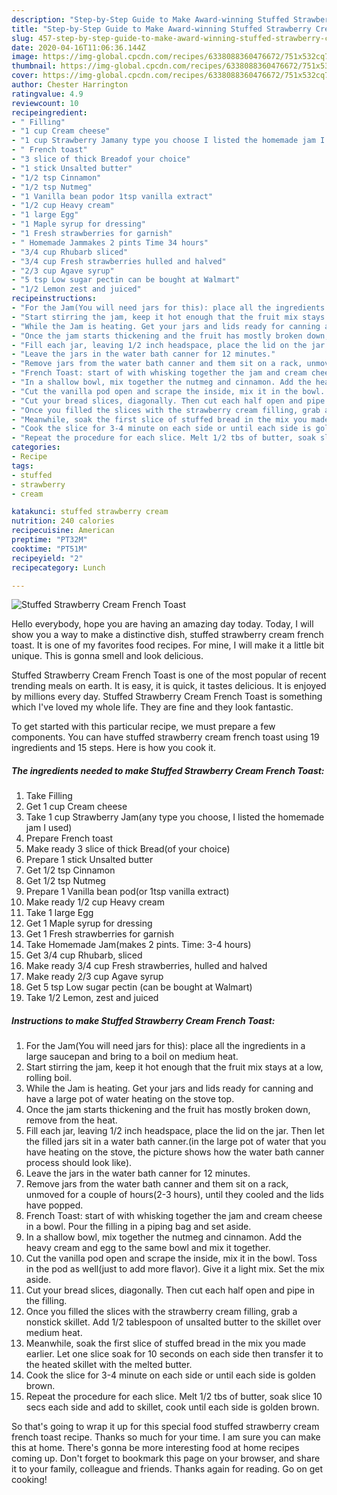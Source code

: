 ```yaml
---
description: "Step-by-Step Guide to Make Award-winning Stuffed Strawberry Cream French Toast"
title: "Step-by-Step Guide to Make Award-winning Stuffed Strawberry Cream French Toast"
slug: 457-step-by-step-guide-to-make-award-winning-stuffed-strawberry-cream-french-toast
date: 2020-04-16T11:06:36.144Z
image: https://img-global.cpcdn.com/recipes/6338088360476672/751x532cq70/stuffed-strawberry-cream-french-toast-recipe-main-photo.jpg
thumbnail: https://img-global.cpcdn.com/recipes/6338088360476672/751x532cq70/stuffed-strawberry-cream-french-toast-recipe-main-photo.jpg
cover: https://img-global.cpcdn.com/recipes/6338088360476672/751x532cq70/stuffed-strawberry-cream-french-toast-recipe-main-photo.jpg
author: Chester Harrington
ratingvalue: 4.9
reviewcount: 10
recipeingredient:
- " Filling"
- "1 cup Cream cheese"
- "1 cup Strawberry Jamany type you choose I listed the homemade jam I used"
- " French toast"
- "3 slice of thick Breadof your choice"
- "1 stick Unsalted butter"
- "1/2 tsp Cinnamon"
- "1/2 tsp Nutmeg"
- "1 Vanilla bean podor 1tsp vanilla extract"
- "1/2 cup Heavy cream"
- "1 large Egg"
- "1 Maple syrup for dressing"
- "1 Fresh strawberries for garnish"
- " Homemade Jammakes 2 pints Time 34 hours"
- "3/4 cup Rhubarb sliced"
- "3/4 cup Fresh strawberries hulled and halved"
- "2/3 cup Agave syrup"
- "5 tsp Low sugar pectin can be bought at Walmart"
- "1/2 Lemon zest and juiced"
recipeinstructions:
- "For the Jam(You will need jars for this): place all the ingredients in a large saucepan and bring to a boil on medium heat."
- "Start stirring the jam, keep it hot enough that the fruit mix stays at a low, rolling boil."
- "While the Jam is heating. Get your jars and lids ready for canning and have a large pot of water heating on the stove top."
- "Once the jam starts thickening and the fruit has mostly broken down, remove from the heat."
- "Fill each jar, leaving 1/2 inch headspace, place the lid on the jar. Then let the filled jars sit in a water bath canner.(in the large pot of water that you have heating on the stove, the picture shows how the water bath canner process should look like)."
- "Leave the jars in the water bath canner for 12 minutes."
- "Remove jars from the water bath canner and them sit on a rack, unmoved for a couple of hours(2-3 hours), until they cooled and the lids have popped."
- "French Toast: start of with whisking together the jam and cream cheese in a bowl. Pour the filling in a piping bag and set aside."
- "In a shallow bowl, mix together the nutmeg and cinnamon. Add the heavy cream and egg to the same bowl and mix it together."
- "Cut the vanilla pod open and scrape the inside, mix it in the bowl. Toss in the pod as well(just to add more flavor). Give it a light mix. Set the mix aside."
- "Cut your bread slices, diagonally. Then cut each half open and pipe in the filling."
- "Once you filled the slices with the strawberry cream filling, grab a nonstick skillet. Add 1/2 tablespoon of unsalted butter to the skillet over medium heat."
- "Meanwhile, soak the first slice of stuffed bread in the mix you made earlier. Let one slice soak for 10 seconds on each side then transfer it to the heated skillet with the melted butter."
- "Cook the slice for 3-4 minute on each side or until each side is golden brown."
- "Repeat the procedure for each slice. Melt 1/2 tbs of butter, soak slice 10 secs each side and add to skillet, cook until each side is golden brown."
categories:
- Recipe
tags:
- stuffed
- strawberry
- cream

katakunci: stuffed strawberry cream 
nutrition: 240 calories
recipecuisine: American
preptime: "PT32M"
cooktime: "PT51M"
recipeyield: "2"
recipecategory: Lunch

---
```



![Stuffed Strawberry Cream French Toast](https://img-global.cpcdn.com/recipes/6338088360476672/751x532cq70/stuffed-strawberry-cream-french-toast-recipe-main-photo.jpg)

Hello everybody, hope you are having an amazing day today. Today, I will show you a way to make a distinctive dish, stuffed strawberry cream french toast. It is one of my favorites food recipes. For mine, I will make it a little bit unique. This is gonna smell and look delicious.

Stuffed Strawberry Cream French Toast is one of the most popular of recent trending meals on earth. It is easy, it is quick, it tastes delicious. It is enjoyed by millions every day. Stuffed Strawberry Cream French Toast is something which I've loved my whole life. They are fine and they look fantastic.




To get started with this particular recipe, we must prepare a few components. You can have stuffed strawberry cream french toast using 19 ingredients and 15 steps. Here is how you cook it.

<!--inarticleads1-->

##### The ingredients needed to make Stuffed Strawberry Cream French Toast:

1. Take  Filling
1. Get 1 cup Cream cheese
1. Take 1 cup Strawberry Jam(any type you choose, I listed the homemade jam I used)
1. Prepare  French toast
1. Make ready 3 slice of thick Bread(of your choice)
1. Prepare 1 stick Unsalted butter
1. Get 1/2 tsp Cinnamon
1. Get 1/2 tsp Nutmeg
1. Prepare 1 Vanilla bean pod(or 1tsp vanilla extract)
1. Make ready 1/2 cup Heavy cream
1. Take 1 large Egg
1. Get 1 Maple syrup for dressing
1. Get 1 Fresh strawberries for garnish
1. Take  Homemade Jam(makes 2 pints. Time: 3-4 hours)
1. Get 3/4 cup Rhubarb, sliced
1. Make ready 3/4 cup Fresh strawberries, hulled and halved
1. Make ready 2/3 cup Agave syrup
1. Get 5 tsp Low sugar pectin (can be bought at Walmart)
1. Take 1/2 Lemon, zest and juiced




<!--inarticleads2-->

##### Instructions to make Stuffed Strawberry Cream French Toast:

1. For the Jam(You will need jars for this): place all the ingredients in a large saucepan and bring to a boil on medium heat.
1. Start stirring the jam, keep it hot enough that the fruit mix stays at a low, rolling boil.
1. While the Jam is heating. Get your jars and lids ready for canning and have a large pot of water heating on the stove top.
1. Once the jam starts thickening and the fruit has mostly broken down, remove from the heat.
1. Fill each jar, leaving 1/2 inch headspace, place the lid on the jar. Then let the filled jars sit in a water bath canner.(in the large pot of water that you have heating on the stove, the picture shows how the water bath canner process should look like).
1. Leave the jars in the water bath canner for 12 minutes.
1. Remove jars from the water bath canner and them sit on a rack, unmoved for a couple of hours(2-3 hours), until they cooled and the lids have popped.
1. French Toast: start of with whisking together the jam and cream cheese in a bowl. Pour the filling in a piping bag and set aside.
1. In a shallow bowl, mix together the nutmeg and cinnamon. Add the heavy cream and egg to the same bowl and mix it together.
1. Cut the vanilla pod open and scrape the inside, mix it in the bowl. Toss in the pod as well(just to add more flavor). Give it a light mix. Set the mix aside.
1. Cut your bread slices, diagonally. Then cut each half open and pipe in the filling.
1. Once you filled the slices with the strawberry cream filling, grab a nonstick skillet. Add 1/2 tablespoon of unsalted butter to the skillet over medium heat.
1. Meanwhile, soak the first slice of stuffed bread in the mix you made earlier. Let one slice soak for 10 seconds on each side then transfer it to the heated skillet with the melted butter.
1. Cook the slice for 3-4 minute on each side or until each side is golden brown.
1. Repeat the procedure for each slice. Melt 1/2 tbs of butter, soak slice 10 secs each side and add to skillet, cook until each side is golden brown.




So that's going to wrap it up for this special food stuffed strawberry cream french toast recipe. Thanks so much for your time. I am sure you can make this at home. There's gonna be more interesting food at home recipes coming up. Don't forget to bookmark this page on your browser, and share it to your family, colleague and friends. Thanks again for reading. Go on get cooking!

